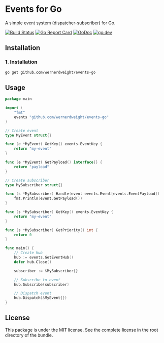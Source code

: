 Events for Go
====================================

A simple event system (dispatcher-subscriber) for Go.

[![Build Status](https://www.travis-ci.com/wernerdweight/events-go.svg?branch=master)](https://www.travis-ci.com/wernerdweight/events-go)
[![Go Report Card](https://goreportcard.com/badge/github.com/wernerdweight/events-go)](https://goreportcard.com/report/github.com/wernerdweight/events-go)
[![GoDoc](https://godoc.org/github.com/wernerdweight/events-go?status.svg)](https://godoc.org/github.com/wernerdweight/events-go)
[![go.dev](https://img.shields.io/badge/go.dev-pkg-007d9c.svg?style=flat)](https://pkg.go.dev/github.com/wernerdweight/events-go)


Installation
------------

### 1. Installation

```bash
go get github.com/wernerdweight/events-go
```

Usage
------------

```go
package main

import (
	"fmt"
	events "github.com/wernerdweight/events-go"
)

// Create event
type MyEvent struct{}

func (e *MyEvent) GetKey() events.EventKey {
    return "my-event"
}

func (e *MyEvent) GetPayload() interface{} {
    return "payload"
}

// Create subscriber
type MySubscriber struct{}

func (s *MySubscriber) Handle(event events.Event[events.EventPayload]) {
    fmt.Println(event.GetPayload())
}

func (s *MySubscriber) GetKey() events.EventKey {
    return "my-event"
}

func (s *MySubscriber) GetPriority() int {
    return 0
}

func main() {
    // Create hub
    hub := events.GetEventHub()
	defer hub.Close()

    subscriber := &MySubscriber{}

    // Subscribe to event
    hub.Subscribe(subscriber)

    // Dispatch event
    hub.Dispatch(&MyEvent{})
}
```

License
-------
This package is under the MIT license. See the complete license in the root directory of the bundle.
